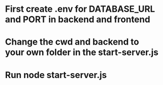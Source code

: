 # First create .env for DATABASE_URL and PORT in backend and frontend
# Change the cwd and backend to your own folder in the start-server.js
# Run node start-server.js 
